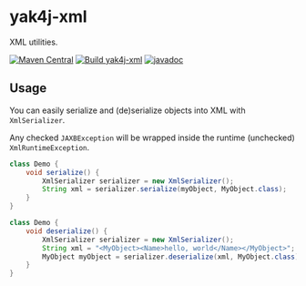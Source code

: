 # yak4j-xml

XML utilities.

[![Maven Central](https://img.shields.io/maven-central/v/com.github.ngeor/yak4j-xml.svg?label=Maven%20Central)](https://central.sonatype.com/artifact/com.github.ngeor/yak4j-xml/overview)
[![Build yak4j-xml](https://github.com/ngeor/kamino/actions/workflows/build-libs-yak4j-xml.yml/badge.svg)](https://github.com/ngeor/kamino/actions/workflows/build-libs-yak4j-xml.yml)
[![javadoc](https://javadoc.io/badge2/com.github.ngeor/yak4j-xml/javadoc.svg)](https://javadoc.io/doc/com.github.ngeor/yak4j-xml)

## Usage

You can easily serialize and (de)serialize objects into XML with
`XmlSerializer`.

Any checked `JAXBException` will be wrapped inside the runtime (unchecked)
`XmlRuntimeException`.

```java
class Demo {
    void serialize() {
        XmlSerializer serializer = new XmlSerializer();
        String xml = serializer.serialize(myObject, MyObject.class);
    }
}
```

```java
class Demo {
    void deserialize() {
        XmlSerializer serializer = new XmlSerializer();
        String xml = "<MyObject><Name>hello, world</Name></MyObject>";
        MyObject myObject = serializer.deserialize(xml, MyObject.class);
    }
}
```
